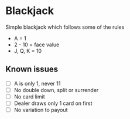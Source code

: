 # Blackjack
Simple blackjack which follows some of the rules
- A = 1
- 2 - 10 = face value
- J, Q, K = 10

## Known issues
- [ ] A is only 1, never 11
- [ ] No double down, split or surrender
- [ ] No card limit
- [ ] Dealer draws only 1 card on first
- [ ] No variation to payout